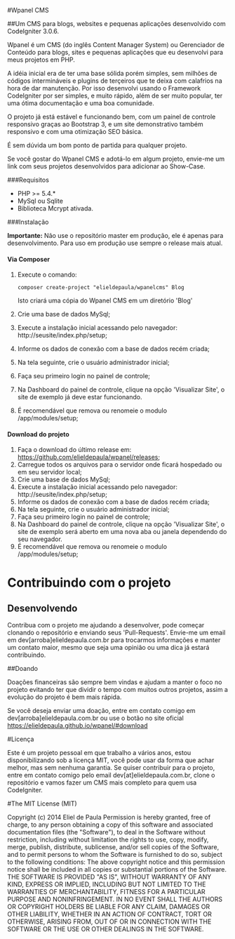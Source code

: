 #Wpanel CMS

##Um CMS para blogs, websites e pequenas aplicações desenvolvido com CodeIgniter 3.0.6.

Wpanel é um CMS (do inglês Content Manager System) ou Gerenciador de Conteúdo para blogs, sites e pequenas aplicações que eu desenvolvi para meus projetos em PHP.

A idéia inicial era de ter uma base sólida porém simples, sem milhões de códigos intermináveis e plugins de terçeiros que te deixa com calafrios na hora de dar manutenção. Por isso desenvolvi usando o Framework CodeIgniter por ser simples, e muito rápido, além de ser
muito popular, ter uma ótima documentação e uma boa comunidade.

O projeto já está estável e funcionando bem, com um painel de controle responsivo graças ao Bootstrap 3, e um site demonstrativo também responsivo e com uma otimização SEO básica.

É sem dúvida um bom ponto de partida para qualquer projeto. 

Se você gostar do Wpanel CMS e adotá-lo em algum projeto, envie-me um link com seus projetos desenvolvidos para adicionar ao Show-Case.

###Requisitos

- PHP >= 5.4.*
- MySql ou Sqlite
- Biblioteca Mcrypt ativada.

###Instalação

**Importante:**
Não use o repositório master em produção, ele é apenas para desenvolvimento. Para uso em produção use sempre o release mais atual.

#### Via Composer

1. Execute o comando:

	```
	composer create-project "elieldepaula/wpanelcms" Blog
	```
	Isto criará uma cópia do Wpanel CMS em um diretório 'Blog'
2. Crie uma base de dados MySql;
3. Execute a instalação inicial acessando pelo navegador: http://seusite/index.php/setup;
4. Informe os dados de conexão com a base de dados recém criada;
5. Na tela seguinte, crie o usuário administrador inicial;
6. Faça seu primeiro login no painel de controle;
7. Na Dashboard do painel de controle, clique na opção 'Visualizar Site', o site de exemplo já deve estar funcionando.
8. É recomendável que remova ou renomeie o modulo /app/modules/setup;

#### Download do projeto

1. Faça o download do último release em: <https://github.com/elieldepaula/wpanel/releases>;
2. Carregue todos os arquivos para o servidor onde ficará hospedado ou em seu servidor local;
3. Crie uma base de dados MySql;
4. Execute a instalação inicial acessando pelo navegador: http://seusite/index.php/setup;
5. Informe os dados de conexão com a base de dados recém criada;
6. Na tela seguinte, crie o usuário administrador inicial;
7. Faça seu primeiro login no painel de controle;
8. Na Dashboard do painel de controle, clique na opção 'Visualizar Site', o site de exemplo será aberto em uma nova aba ou janela dependendo do seu navegador.
9. É recomendável que remova ou renomeie o modulo /app/modules/setup;

# Contribuindo com o projeto

## Desenvolvendo

Contribua com o projeto me ajudando a desenvolver, pode começar clonando o repositório e enviando seus 'Pull-Requests'. Envie-me um email em dev[arroba]elieldepaula.com.br para trocarmos informações e manter um contato maior, mesmo que seja uma opinião ou uma dica já estará contribuindo.

##Doando

Doações financeiras são sempre bem vindas e ajudam a manter o foco no projeto evitando ter que dividir o tempo com muitos outros projetos, assim a evolução do projeto é bem mais rápida.

Se você deseja enviar uma doação, entre em contato comigo em dev[arroba]elieldepaula.com.br ou use o botão no site oficial <https://elieldepaula.github.io/wpanel/#download>

#Licença

Este é um projeto pessoal em que trabalho a vários anos, estou disponibilizando sob a licença MIT, você pode usar da forma que achar melhor, mas sem nenhuma garantia. Se quiser contribuir para o projeto, entre em contato comigo pelo email dev[at]elieldepaula.com.br, clone o repositório e vamos fazer um CMS mais completo para quem usa CodeIgniter.

#The MIT License (MIT)

Copyright (c) 2014 Eliel de Paula
Permission is hereby granted, free of charge, to any person obtaining a copy
of this software and associated documentation files (the "Software"), to deal
in the Software without restriction, including without limitation the rights
to use, copy, modify, merge, publish, distribute, sublicense, and/or sell
copies of the Software, and to permit persons to whom the Software is
furnished to do so, subject to the following conditions:
The above copyright notice and this permission notice shall be included in all
copies or substantial portions of the Software.
THE SOFTWARE IS PROVIDED "AS IS", WITHOUT WARRANTY OF ANY KIND, EXPRESS OR
IMPLIED, INCLUDING BUT NOT LIMITED TO THE WARRANTIES OF MERCHANTABILITY,
FITNESS FOR A PARTICULAR PURPOSE AND NONINFRINGEMENT. IN NO EVENT SHALL THE
AUTHORS OR COPYRIGHT HOLDERS BE LIABLE FOR ANY CLAIM, DAMAGES OR OTHER
LIABILITY, WHETHER IN AN ACTION OF CONTRACT, TORT OR OTHERWISE, ARISING FROM,
OUT OF OR IN CONNECTION WITH THE SOFTWARE OR THE USE OR OTHER DEALINGS IN THE
SOFTWARE.